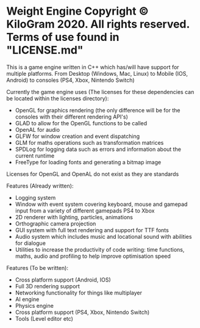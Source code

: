 # Weight Engine Copyright &copy; KiloGram 2020. All rights reserved. Terms of use found in "LICENSE.md"

This is a game engine written in C++ which has/will have support for multiple platforms. From Desktop (Windows, Mac, Linux) to Mobile (IOS, Android) to consoles (PS4, Xbox, Nintendo Switch)

Currently the game engine uses (The licenses for these dependencies can be located within the licenses directory):
* OpenGL for graphics rendering (the only difference will be for the consoles with their different rendering API's)
* GLAD to allow for the OpenGL functions to be called
* OpenAL for audio
* GLFW for window creation and event dispatching
* GLM for maths operations such as transformation matrices
* SPDLog for logging data such as errors and information about the current runtime
* FreeType for loading fonts and generating a bitmap image

Licenses for OpenGL and OpenAL do not exist as they are standards

Features (Already written):
* Logging system
* Window with event system covering keyboard, mouse and gamepad input from a variety of different gamepads PS4 to Xbox
* 2D renderer with lighting, particles, animations
* Orthographic camera projection
* GUI system with full text rendering and support for TTF fonts
* Audio system which includes music and locational sound with abilities for dialogue
* Utilities to increase the productivity of code writing: time functions, maths, audio and profiling to help improve optimisation speed

Features (To be written):
* Cross platform support (Android, IOS)
* Full 3D rendering support
* Networking functionality for things like multiplayer
* AI engine
* Physics engine
* Cross platform support (PS4, Xbox, Nintendo Switch)
* Tools (Level editor etc)
